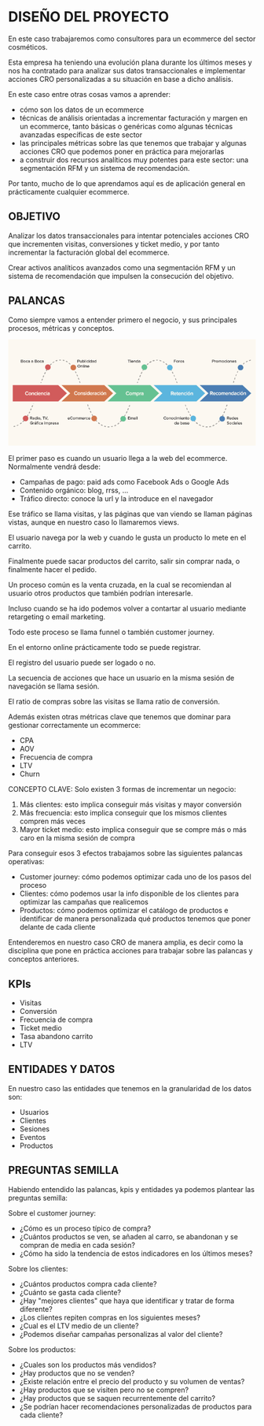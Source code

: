 # DISEÑO DEL PROYECTO

En este caso trabajaremos como consultores para un ecommerce del sector cosméticos.

Esta empresa ha teniendo una evolución plana durante los últimos meses y nos ha contratado para analizar sus datos transaccionales e implementar acciones CRO personalizadas a su situación en base a dicho análisis.

En este caso entre otras cosas vamos a aprender:

* cómo son los datos de un ecommerce
* técnicas de análisis orientadas a incrementar facturación y margen en un ecommerce, tanto básicas o genéricas como algunas técnicas avanzadas específicas de este sector
* las principales métricas sobre las que tenemos que trabajar y algunas acciones CRO que podemos poner en práctica para mejorarlas
* a construir dos recursos analíticos muy potentes para este sector: una segmentación RFM y un sistema de recomendación. 

Por tanto, mucho de lo que aprendamos aquí es de aplicación general en prácticamente cualquier ecommerce.

## OBJETIVO

Analizar los datos transaccionales para intentar potenciales acciones CRO que incrementen visitas, conversiones y ticket medio, y por tanto incrementar la facturación global del ecommerce.

Crear activos analíticos avanzados como una segmentación RFM y un sistema de recomendación que impulsen la consecución del objetivo.

## PALANCAS

Como siempre vamos a entender primero el negocio, y sus principales procesos, métricas y conceptos.





    
![png](static/notebooks/ecommerce/part1_files/part1_6_0.png)
    



El primer paso es cuando un usuario llega a la web del ecommerce. Normalmente vendrá desde:

* Campañas de pago: paid ads como Facebook Ads o Google Ads
* Contenido orgánico: blog, rrss, ...
* Tráfico directo: conoce la url y la introduce en el navegador

Ese tráfico se llama visitas, y las páginas que van viendo se llaman páginas vistas, aunque en nuestro caso lo llamaremos views.

El usuario navega por la web y cuando le gusta un producto lo mete en el carrito.

Finalmente puede sacar productos del carrito, salir sin comprar nada, o finalmente hacer el pedido.

Un proceso común es la venta cruzada, en la cual se recomiendan al usuario otros productos que también podrían interesarle.

Incluso cuando se ha ido podemos volver a contartar al usuario mediante retargeting o email marketing.

Todo este proceso se llama funnel o también customer journey.

En el entorno online prácticamente todo se puede registrar. 

El registro del usuario puede ser logado o no.

La secuencia de acciones que hace un usuario en la misma sesión de navegación se llama sesión.

El ratio de compras sobre las visitas se llama ratio de conversión.

Además existen otras métricas clave que tenemos que dominar para gestionar correctamente un ecommerce:

* CPA
* AOV
* Frecuencia de compra
* LTV
* Churn

CONCEPTO CLAVE: Solo existen 3 formas de incrementar un negocio:

1. Más clientes: esto implica conseguir más visitas y mayor conversión
2. Más frecuencia: esto implica conseguir que los mismos clientes compren más veces
3. Mayor ticket medio: esto implica conseguir que se compre más o más caro en la misma sesión de compra

Para conseguir esos 3 efectos trabajamos sobre las siguientes palancas operativas:

* Customer journey: cómo podemos optimizar cada uno de los pasos del proceso
* Clientes: cómo podemos usar la info disponible de los clientes para optimizar las campañas que realicemos
* Productos: cómo podemos optimizar el catálogo de productos e identificar de manera personalizada qué productos tenemos que poner delante de cada cliente

Entenderemos en nuestro caso CRO de manera amplia, es decir como la disciplina que pone en práctica acciones para trabajar sobre las palancas y conceptos anteriores.

## KPIs

* Visitas
* Conversión
* Frecuencia de compra
* Ticket medio
* Tasa abandono carrito
* LTV

## ENTIDADES Y DATOS

En nuestro caso las entidades que tenemos en la granularidad de los datos son:
    
* Usuarios
* Clientes
* Sesiones
* Eventos
* Productos

## PREGUNTAS SEMILLA

Habiendo entendido las palancas, kpis y entidades ya podemos plantear las preguntas semilla:

Sobre el customer journey:

* ¿Cómo es un proceso típico de compra?
* ¿Cuántos productos se ven, se añaden al carro, se abandonan y se compran de media en cada sesión?
* ¿Cómo ha sido la tendencia de estos indicadores en los últimos meses?

Sobre los clientes:

* ¿Cuántos productos compra cada cliente?
* ¿Cuánto se gasta cada cliente?
* ¿Hay "mejores clientes" que haya que identificar y tratar de forma diferente?
* ¿Los clientes repiten compras en los siguientes meses?
* ¿Cual es el LTV medio de un cliente?
* ¿Podemos diseñar campañas personalizas al valor del cliente?

Sobre los productos:

* ¿Cuales son los productos más vendidos?
* ¿Hay productos que no se venden?
* ¿Existe relación entre el precio del producto y su volumen de ventas?
* ¿Hay productos que se visiten pero no se compren?
* ¿Hay productos que se saquen recurrentemente del carrito?
* ¿Se podrían hacer recomendaciones personalizadas de productos para cada cliente?
